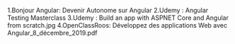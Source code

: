 
1.Bonjour Angular: Devenir Autonome sur Angular
2.Udemy : Angular Testing Masterclass
3.Udemy : Build an app with ASPNET Core and Angular from scratch.jpg
4.OpenClassRoos: Développez des applications Web avec Angular_8_décembre_2019.pdf

